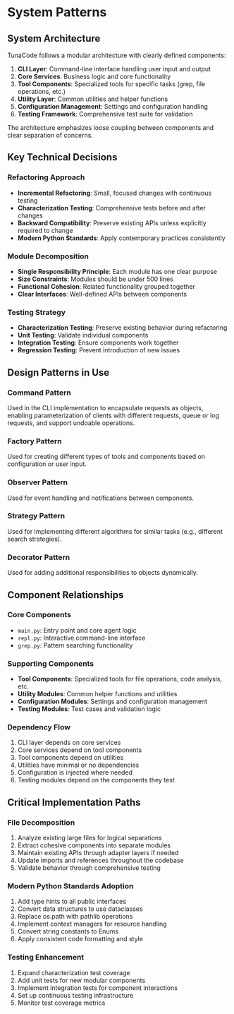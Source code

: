 # System Patterns

## System Architecture
TunaCode follows a modular architecture with clearly defined components:

1. **CLI Layer**: Command-line interface handling user input and output
2. **Core Services**: Business logic and core functionality
3. **Tool Components**: Specialized tools for specific tasks (grep, file operations, etc.)
4. **Utility Layer**: Common utilities and helper functions
5. **Configuration Management**: Settings and configuration handling
6. **Testing Framework**: Comprehensive test suite for validation

The architecture emphasizes loose coupling between components and clear separation of concerns.

## Key Technical Decisions

### Refactoring Approach
- **Incremental Refactoring**: Small, focused changes with continuous testing
- **Characterization Testing**: Comprehensive tests before and after changes
- **Backward Compatibility**: Preserve existing APIs unless explicitly required to change
- **Modern Python Standards**: Apply contemporary practices consistently

### Module Decomposition
- **Single Responsibility Principle**: Each module has one clear purpose
- **Size Constraints**: Modules should be under 500 lines
- **Functional Cohesion**: Related functionality grouped together
- **Clear Interfaces**: Well-defined APIs between components

### Testing Strategy
- **Characterization Testing**: Preserve existing behavior during refactoring
- **Unit Testing**: Validate individual components
- **Integration Testing**: Ensure components work together
- **Regression Testing**: Prevent introduction of new issues

## Design Patterns in Use

### Command Pattern
Used in the CLI implementation to encapsulate requests as objects, enabling parameterization of clients with different requests, queue or log requests, and support undoable operations.

### Factory Pattern
Used for creating different types of tools and components based on configuration or user input.

### Observer Pattern
Used for event handling and notifications between components.

### Strategy Pattern
Used for implementing different algorithms for similar tasks (e.g., different search strategies).

### Decorator Pattern
Used for adding additional responsibilities to objects dynamically.

## Component Relationships

### Core Components
- `main.py`: Entry point and core agent logic
- `repl.py`: Interactive command-line interface
- `grep.py`: Pattern searching functionality

### Supporting Components
- **Tool Components**: Specialized tools for file operations, code analysis, etc.
- **Utility Modules**: Common helper functions and utilities
- **Configuration Modules**: Settings and configuration management
- **Testing Modules**: Test cases and validation logic

### Dependency Flow
1. CLI layer depends on core services
2. Core services depend on tool components
3. Tool components depend on utilities
4. Utilities have minimal or no dependencies
5. Configuration is injected where needed
6. Testing modules depend on the components they test

## Critical Implementation Paths

### File Decomposition
1. Analyze existing large files for logical separations
2. Extract cohesive components into separate modules
3. Maintain existing APIs through adapter layers if needed
4. Update imports and references throughout the codebase
5. Validate behavior through comprehensive testing

### Modern Python Standards Adoption
1. Add type hints to all public interfaces
2. Convert data structures to use dataclasses
3. Replace os.path with pathlib operations
4. Implement context managers for resource handling
5. Convert string constants to Enums
6. Apply consistent code formatting and style

### Testing Enhancement
1. Expand characterization test coverage
2. Add unit tests for new modular components
3. Implement integration tests for component interactions
4. Set up continuous testing infrastructure
5. Monitor test coverage metrics